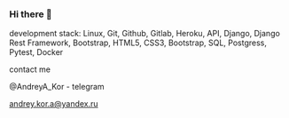 ### Hi there 👋

development stack:
Linux, Git, Github, Gitlab, Heroku, API, Django, Django Rest Framework, Bootstrap, HTML5, CSS3, Bootstrap, SQL, Postgress, Pytest, Docker


contact me

@AndreyA_Kor - telegram

andrey.kor.a@yandex.ru

<!--
**Andrey-A-K/Andrey-A-K** is a ✨ _special_ ✨ repository because its `README.md` (this file) appears on your GitHub profile.

Here are some ideas to get you started:

- 🔭 I’m currently working on ...
- 🌱 I’m currently learning ...
- 👯 I’m looking to collaborate on ...
- 🤔 I’m looking for help with ...
- 💬 Ask me about ...
- 📫 How to reach me: ...
- 😄 Pronouns: ...
- ⚡ Fun fact: ...
-->
